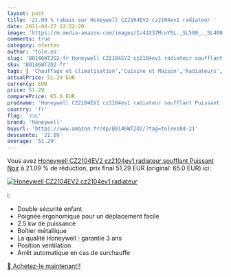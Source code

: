 ```yaml
---
layout: post
title: '21.09 % rabais sur Honeywell CZ2104EV2 cz2104ev1 radiateur '
date: 2021-04-27 12:22:20
image: 'https://m.media-amazon.com/images/I/41X37McuY5L._SL500_._SL400_.jpg'
comments: true
category: ofertas
author: 'tole.es'
slug: 'B0146WT2O2-fr Honeywell CZ2104EV2 cz2104ev1 radiateur soufflant Puissant...'
sku: 'B0146WT2O2-fr'
tags: [ 'Chauffage et climatisation','Cuisine et Maison','Radiateurs','Radiateurs électriques','honeywell', ]
actualPrice: 51.29 EUR
currency: EUR
price: 51.29
comparePrice: 65.0 EUR
prodname: 'Honeywell CZ2104EV2 cz2104ev1 radiateur soufflant Puissant  Noir'
country: 'fr'
flag: '🇫🇷'
brand: 'Honeywell'
buyurl: 'https://www.amazon.fr/dp/B0146WT2O2/?tag=tolees0d-21'
descuento: '21.09'
average: '51.29'
---
```


Vous avez [Honeywell CZ2104EV2 cz2104ev1 radiateur soufflant Puissant  Noir](https://www.amazon.fr/dp/B0146WT2O2/?tag=tolees0d-21)  à  21.09 % de réduction, prix final  51.29 EUR (original: 65.0 EUR) ici:

[![Honeywell CZ2104EV2 cz2104ev1 radiateur ](https://m.media-amazon.com/images/I/41X37McuY5L._SL500_._SL400_.jpg)](https://www.amazon.fr/dp/B0146WT2O2/?tag=tolees0d-21)

ℹ️:

- Double sécurité enfant
- Poignée ergonomique pour un déplacement facile
- 2.5 kw de puissance
- Boîtier métallique
- La qualité Honeywell : garantie 3 ans
- Position ventilation
- Arrêt automatique en cas de surchauffe

[🛒 Achetez-le maintenant!!](https://www.amazon.fr/dp/B0146WT2O2/?tag=tolees0d-21)
